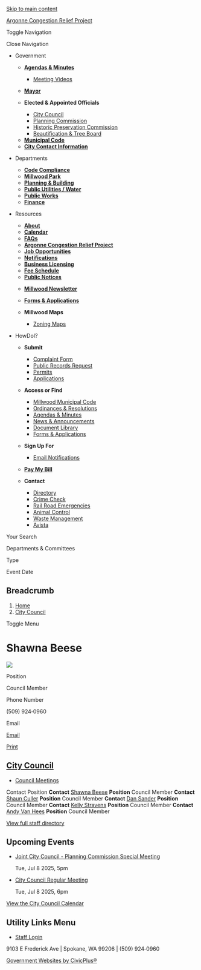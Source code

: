 [Skip to main content](https://www.millwoodwa.us/city-council/directory-listing/shawna-beese/)

[Argonne Congestion Relief Project](https://www.millwoodwa.us/latest-news/page/argonne-congestion-relief-project)

Toggle Navigation

Close Navigation

- Government
  
  - [**Agendas &amp; Minutes**](https://www.millwoodwa.us/meetings)
    
    - [Meeting Videos](https://www.youtube.com/channel/UCJHTHI0AqTu2wxFFUDG-I5A "(opens in a new window)")
  - [**Mayor**](https://www.millwoodwa.us/Mayor)
  
  <!--THE END-->
  
  - **Elected &amp; Appointed Officials**
    
    - [City Council](https://www.millwoodwa.us/city-council)
    - [Planning Commission](https://www.millwoodwa.us/Planning-Commission)
    - [Historic Preservation Commission](https://www.millwoodwa.us/historic-preservation-commission)
    - [Beautification &amp; Tree Board](https://www.millwoodwa.us/beautification-tree-board)
  
  <!--THE END-->
  
  - [**Municipal Code**](https://library.municode.com/wa/millwood/codes/code_of_ordinances "(opens in a new window)")
  - [**City Contact Information**](https://www.millwoodwa.us/Directory)
  
  <!--THE END-->
- Departments
  
  - [**Code Compliance**](https://www.millwoodwa.us/Code-Compliance)
  - [**Millwood Park**](https://www.millwoodwa.us/millwood-park)
  
  <!--THE END-->
  
  - [**Planning &amp; Building**](https://www.millwoodwa.us/planning-building)
  - [**Public Utilities / Water**](https://www.millwoodwa.us/public-utilities-water)
  
  <!--THE END-->
  
  - [**Public Works**](https://www.millwoodwa.us/Public-Works)
  - [**Finance**](https://www.millwoodwa.us/finance)
  
  <!--THE END-->
- Resources
  
  - [**About**](https://www.millwoodwa.us/about-us)
  - [**Calendar**](https://www.millwoodwa.us/Calendar)
  - [**FAQs**](https://www.millwoodwa.us/faqs/246)
  
  <!--THE END-->
  
  - [**Argonne Congestion Relief Project**](https://www.millwoodwa.us/latest-news/page/argonne-congestion-relief-project)
  - [**Job Opportunities**](https://www.millwoodwa.us/jobs)
  - [**Notifications**](https://www.millwoodwa.us/notifications)
  
  <!--THE END-->
  
  - [**Business Licensing**](https://www.millwoodwa.us/business-licensing)
  - [**Fee Schedule**](https://www.millwoodwa.us/billing-fees/page/fee-schedule)
  - [**Public Notices**](https://www.millwoodwa.us/news?search=&field_news_type_value_1%5Bpublic_notice%5D=public_notice)
  
  <!--THE END-->
  
  - [**Millwood Newsletter**](https://www.millwoodwa.us/millwood-newsletter)
  - [**Forms &amp; Applications**](https://www.millwoodwa.us/forms)
  - **Millwood Maps**
    
    - [Zoning Maps](https://www.millwoodwa.us/media/321)
- HowDoI?
  
  - **Submit**
    
    - [Complaint Form](https://www.millwoodwa.us/media/561)
    - [Public Records Request](https://www.millwoodwa.us/media/566)
    - [Permits](https://www.millwoodwa.us/forms)
    - [Applications](https://millwoodwa.civicpluswebopen.com/applications/page/miscellaneous-applications "(opens in a new window)")
  
  <!--THE END-->
  
  - **Access or Find**
    
    - [Millwood Municipal Code](https://library.municode.com/wa/millwood/codes/code_of_ordinances "(opens in a new window)")
    - [Ordinances &amp; Resolutions](https://www.millwoodwa.us/city-council/directory-listing/shawna-beese/home-page/page/coming-soon)
    - [Agendas &amp; Minutes](https://www.millwoodwa.us/meetings)
    - [News &amp; Announcements](https://www.millwoodwa.us/news)
    - [Document Library](https://www.millwoodwa.us/Document-Library)
    - [Forms &amp; Applications](https://www.millwoodwa.us/forms)
  
  <!--THE END-->
  
  - **Sign Up For**
    
    - [Email Notifications](https://www.millwoodwa.us/Notifications)
  - [**Pay My Bill**](https://www.xpressbillpay.com/ "(opens in a new window)")
  
  <!--THE END-->
  
  - **Contact**
    
    - [Directory](https://www.millwoodwa.us/Directory)
    - [Crime Check](https://www.spokanecounty.org/1076/Crime-Check "(opens in a new window)")
    - [Rail Road Emergencies](https://www.up.com/aboutup/contact/index.htm "(opens in a new window)")
    - [Animal Control](https://www.spokanecounty.org/568/Animal-Enforcement "(opens in a new window)")
    - [Waste Management](https://www.wm.com/us/en "(opens in a new window)")
    - [Avista](https://www.myavista.com "(opens in a new window)")

Your Search

Departments &amp; Committees

Type

Event Date

## Breadcrumb

1. [Home](https://www.millwoodwa.us)
2. [City Council](https://www.millwoodwa.us/city-council)

Toggle Menu

# Shawna Beese

![](https://www.millwoodwa.us/sites/g/files/vyhlif14946/files/styles/directory_listings_body_with_photo/public/media/city-council/image/21/shawna.jpg?itok=8UG2BXUK)

Position

Council Member

Phone Number

(509) 924‑0960

Email

[Email](https://www.millwoodwa.us/email-contact/node/51/field_email "Email Shawna Beese (opens in a new window)")

[Print](https://www.millwoodwa.us/print/pdf/node/51)

## [City Council](https://www.millwoodwa.us/city-council)

- [Council Meetings](https://www.millwoodwa.us/meetings/recent?field_smart_date_value_2=&field_smart_date_end_value_2=&combine=&boards-commissions=46)

Contact Position **Contact** [Shawna Beese](https://www.millwoodwa.us/city-council/directory-listing/shawna-beese) **Position** Council Member **Contact** [Shaun Culler](https://www.millwoodwa.us/city-council/directory-listing/shaun-culler) **Position** Council Member **Contact** [Dan Sander](https://www.millwoodwa.us/city-council/directory-listing/dan-sander) **Position** Council Member **Contact** [Kelly Stravens](https://www.millwoodwa.us/city-council/directory-listing/kelly-stravens) **Position** Council Member **Contact** [Andy Van Hees](https://www.millwoodwa.us/city-council/directory-listing/andy-van-hees) **Position** Council Member

[View full staff directory](https://www.millwoodwa.us/directory)

## Upcoming Events

- [Joint City Council - Planning Commission Special Meeting](https://www.millwoodwa.us/city-council/meeting/joint-city-council-planning-commission-special-meeting)
  
  Tue, Jul 8 2025, 5pm
- [City Council Regular Meeting](https://www.millwoodwa.us/city-council/meeting/city-council-regular-meeting-8)
  
  Tue, Jul 8 2025, 6pm

[View the City Council Calendar](https://www.millwoodwa.us/calendar?boards-commissions=46)

## Utility Links Menu

- [Staff Login](https://www.millwoodwa.us/login?current=%2Fmeetings%2Frecent)

9103 E Frederick Ave | Spokane, WA 99206 | (509) 924‑0960

[Government Websites by CivicPlus®](https://www.civicplus.com "(opens in a new window)")